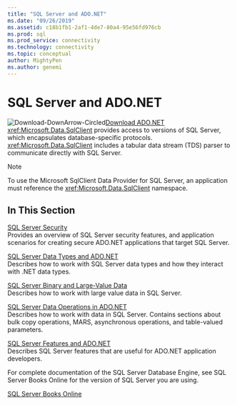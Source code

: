 ```yaml
---
title: "SQL Server and ADO.NET"
ms.date: "09/26/2019"
ms.assetid: c18b1fb1-2af1-4de7-80a4-95e56fd976cb
ms.prod: sql
ms.prod_service: connectivity
ms.technology: connectivity
ms.topic: conceptual
author: MightyPen
ms.author: genemi
---
```

# SQL Server and ADO.NET
![Download-DownArrow-Circled](../../ssdt/media/download.png)[Download ADO.NET](../sql-connection-libraries.md#anchor-20-drivers-relational-access)
<xref:Microsoft.Data.SqlClient> provides access to versions of SQL Server, which encapsulates database-specific protocols. <xref:Microsoft.Data.SqlClient> includes a tabular data stream (TDS) parser to communicate directly with SQL Server.  
  
> [!NOTE]
> To use the Microsoft SqlClient Data Provider for SQL Server, an application must reference the <xref:Microsoft.Data.SqlClient> namespace.  
  
## In This Section  
 [SQL Server Security](sql-server-security.md)  
 Provides an overview of SQL Server security features, and application scenarios for creating secure ADO.NET applications that target SQL Server.  
  
 [SQL Server Data Types and ADO.NET](sql-server-data-types.md)  
 Describes how to work with SQL Server data types and how they interact with .NET data types.  
  
 [SQL Server Binary and Large-Value Data](sql-server-binary-and-large-value-data.md)  
 Describes how to work with large value data in SQL Server.  
  
 [SQL Server Data Operations in ADO.NET](sql-server-data-operations.md)  
 Describes how to work with data in SQL Server. Contains sections about bulk copy operations, MARS, asynchronous operations, and table-valued parameters.  
  
 [SQL Server Features and ADO.NET](sql-server-features-and-adonet.md)  
 Describes SQL Server features that are useful for ADO.NET application developers.  
  
 For complete documentation of the SQL Server Database Engine, see SQL Server Books Online for the version of SQL Server you are using.  
  
 [SQL Server Books Online](../../../sql-server/sql-server-technical-documentation.md)  
